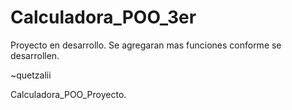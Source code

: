 # Calculadora_POO_3er

Proyecto en desarrollo. Se agregaran mas funciones conforme se desarrollen.

~quetzalii

Calculadora_POO_Proyecto.